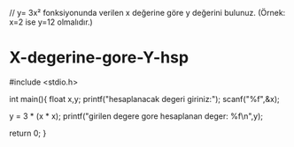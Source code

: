 // y= 3x² fonksiyonunda verilen x değerine göre y değerini bulunuz. (Örnek: x=2 ise y=12 olmalıdır.)
# X-degerine-gore-Y-hsp
#include <stdio.h>

int main(){
float x,y;
printf("hesaplanacak degeri giriniz:");
scanf("%f",&x);

y = 3 * (x * x);
printf("girilen degere gore hesaplanan deger: %f\n",y);


return 0;
}
